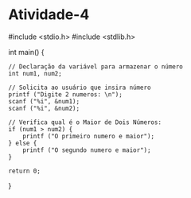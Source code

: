 # Atividade-4

#include <stdio.h>
#include <stdlib.h>

int main() {
	
    // Declaração da variável para armazenar o número
    int num1, num2;

    // Solicita ao usuário que insira número
    printf ("Digite 2 numeros: \n");
    scanf ("%i", &num1);
    scanf ("%i", &num2);

    // Verifica qual é o Maior de Dois Números:
    if (num1 > num2) {
        printf ("O primeiro numero e maior");
    } else {
        printf ("O segundo numero e maior");
    }

    return 0;
}
